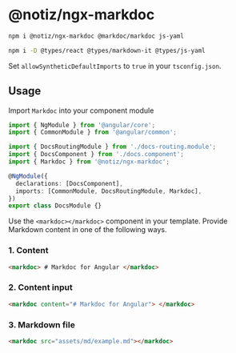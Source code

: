 # @notiz/ngx-markdoc

```bash
npm i @notiz/ngx-markdoc @markdoc/markdoc js-yaml

npm i -D @types/react @types/markdown-it @types/js-yaml
```

Set `allowSyntheticDefaultImports` to `true` in your `tsconfig.json`.

## Usage

Import `Markdoc` into your component module

```ts
import { NgModule } from '@angular/core';
import { CommonModule } from '@angular/common';

import { DocsRoutingModule } from './docs-routing.module';
import { DocsComponent } from './docs.component';
import { Markdoc } from '@notiz/ngx-markdoc';

@NgModule({
  declarations: [DocsComponent],
  imports: [CommonModule, DocsRoutingModule, Markdoc],
})
export class DocsModule {}
```

Use the `<markdoc></markdoc>` component in your template. Provide Markdown content in one of the following ways.

### 1. Content

```html
<markdoc> # Markdoc for Angular </markdoc>
```

### 2. Content input

```html
<markdoc content="# Markdoc for Angular"> </markdoc>
```

### 3. Markdown file

```html
<markdoc src="assets/md/example.md"></markdoc>
```
